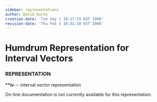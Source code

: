 ```yaml
---
sidebar: representations
author: David Huron
creation-date: 'Tue Sep 1 10:17:29 EDT 1998'
revision-date: 'Thu Feb 3 10:31:10 EST 2000'
---
```



Humdrum Representation for Interval Vectors
===========================================

### REPRESENTATION

**\*\*iv** \-- interval vector representation

On-line documentation is not currently available for this
representation.

